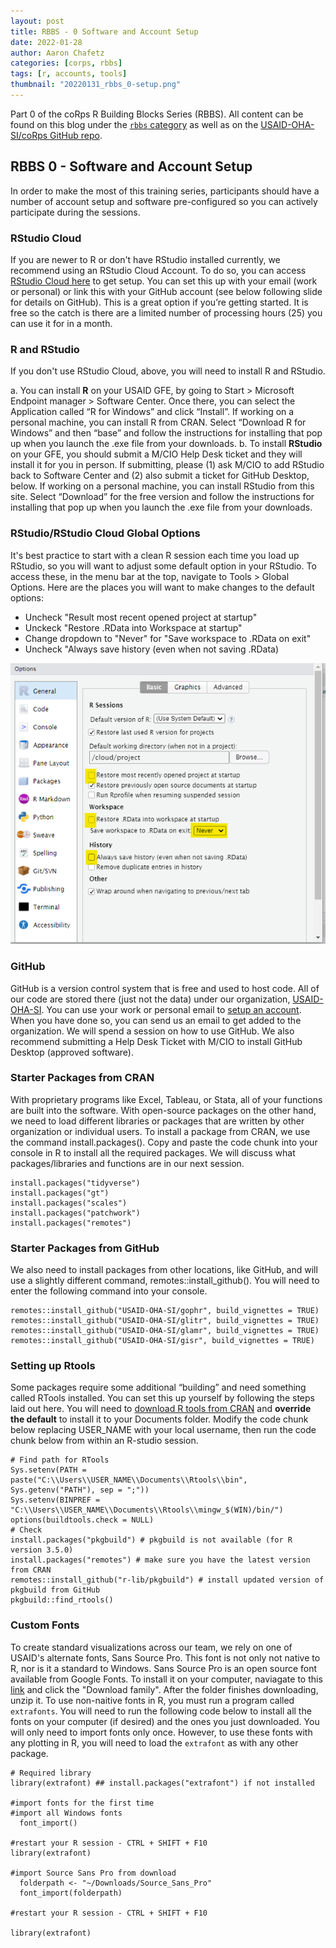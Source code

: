 ```yaml
---
layout: post
title: RBBS - 0 Software and Account Setup
date: 2022-01-28
author: Aaron Chafetz
categories: [corps, rbbs]
tags: [r, accounts, tools]
thumbnail: "20220131_rbbs_0-setup.png"
---
```


Part 0 of the coRps R Building Blocks Series (RBBS). All content can be found on this blog under the [`rbbs` category](https://usaid-oha-si.github.io//learn/categories/#rbbs) as well as on the [USAID-OHA-SI/coRps GitHub repo](https://github.com/USAID-OHA-SI/coRps).

## RBBS 0 - Software and Account Setup

In order to make the most of this training series, participants should have a number of account setup and software pre-configured so you can actively participate during the sessions.

### RStudio Cloud
If you are newer to R or don't have RStudio installed currently, we recommend using an RStudio Cloud Account. To do so, you can access [RStudio Cloud here](https://cloud.rstudio.com/) to get setup. You can set this up with your email (work or personal) or link this with your GitHub account (see below following slide for details on GitHub). This is a great option if you’re getting started. It is free so the catch is there are a limited number of processing hours (25) you can use it for in a month.

### R and RStudio
If you don't use RStudio Cloud, above, you will need to install R and RStudio.

  a. You can install **R** on your USAID GFE, by going to Start > Microsoft Endpoint manager > Software Center. Once there, you can select the Application called “R for Windows” and click “Install”. If working on a personal machine, you can install R from CRAN. Select “Download R for Windows” and then “base” and follow the instructions for installing that pop up when you launch the .exe file from your downloads.
  b. To install **RStudio** on your GFE, you should submit a M/CIO Help Desk ticket and they will install it for you in person. If submitting, please (1) ask M/CIO to add RStudio back to Software Center and (2) also submit a ticket for GitHub Desktop, below. If working on a personal machine, you can install RStudio from this site. Select “Download” for the free version and follow the instructions for installing that pop up when you launch the .exe file from your downloads.

### RStudio/RStudio Cloud Global Options
It's best practice to start with a clean R session each time you load up RStudio, so you will want to adjust some default option in your RStudio. To access these, in the menu bar at the top, navigate to Tools > Global Options. Here are the places you will want to make changes to the default options:

  - Uncheck "Result most recent opened project at startup"
  - Unckeck "Restore .RData into Workspace at startup"
  - Change dropdown to "Never" for "Save workspace to .RData on exit"
  - Uncheck "Always save history (even when not saving .RData)

![RStudio Global Options](/assets/img/posts/20220131_rstudio_options.png)
### GitHub
GitHub is a version control system that is free and used to host code. All of our code are stored there (just not the data) under our organization, [USAID-OHA-SI](https://github.com/USAID-OHA-SI). You can use your work or personal email to [setup an account](https://github.com/). When you have done so, you can send us an email to get added to the organization. We will spend a session on how to use GitHub. We also recommend submitting a Help Desk Ticket with M/CIO to install GitHub Desktop (approved software). 

### Starter Packages from CRAN
With proprietary programs like Excel, Tableau, or Stata, all of your functions are built into the software. With open-source packages on the other hand, we need to load different libraries or packages that are written by other organization or individual users. To install a package from CRAN, we use the command install.packages(). Copy and paste the code chunk into your console in R to install all the required packages. We will discuss what packages/libraries and functions are in our next session.

```{r}
install.packages("tidyverse")
install.packages("gt")
install.packages("scales")
install.packages("patchwork")
install.packages("remotes")
```
### Starter Packages from GitHub
We also need to install packages from other locations, like GitHub, and will use a slightly different command, remotes::install_github(). You will need to enter the following command into your console.

```{r}
remotes::install_github("USAID-OHA-SI/gophr", build_vignettes = TRUE)
remotes::install_github("USAID-OHA-SI/glitr", build_vignettes = TRUE)
remotes::install_github("USAID-OHA-SI/glamr", build_vignettes = TRUE)
remotes::install_github("USAID-OHA-SI/gisr", build_vignettes = TRUE)
```

### Setting up Rtools
Some packages require some additional “building” and need something called RTools installed. You can set this up yourself by following the steps laid out here. You will need to [download R tools from CRAN](https://cran.r-project.org/bin/windows/Rtools/rtools40.html) and **override the default** to install it to your Documents folder. Modify the code chunk below replacing USER_NAME with your local username, then run the code chunk below from within an R-studio session.

```{r}
# Find path for RTools
Sys.setenv(PATH = paste("C:\\Users\\USER_NAME\\Documents\\Rtools\\bin", Sys.getenv("PATH"), sep = ";"))
Sys.setenv(BINPREF = "C:\\Users\\USER_NAME\\Documents\\Rtools\\mingw_$(WIN)/bin/")
options(buildtools.check = NULL)
# Check
install.packages("pkgbuild") # pkgbuild is not available (for R version 3.5.0)
install.packages("remotes") # make sure you have the latest version from CRAN
remotes::install_github("r-lib/pkgbuild") # install updated version of pkgbuild from GitHub
pkgbuild::find_rtools()
```
### Custom Fonts
To create standard visualizations across our team, we rely on one of USAID's alternate fonts, Sans Source Pro. This font is not only not native to R, nor is it a standard to Windows. Sans Source Pro is an open source font available from Google Fonts. To install it on your computer, naviagate to this [link](https://fonts.google.com/specimen/Source+Sans+Pro) and click the "Download family". After the folder finishes downloading, unzip it. To use non-naitive fonts in R, you must run a program called `extrafonts`. You will need to run the following code below to install all the fonts on your computer (if desired) and the ones you just downloaded. You will only need to import fonts only once. However, to use these fonts with any plotting in R, you will need to load the `extrafont` as with any other package.

```{r}
# Required library
library(extrafont) ## install.packages("extrafont") if not installed

#import fonts for the first time
#import all Windows fonts
  font_import()
  
#restart your R session - CTRL + SHIFT + F10
library(extrafont)

#import Source Sans Pro from download
  folderpath <- "~/Downloads/Source_Sans_Pro"
  font_import(folderpath)
  
#restart your R session - CTRL + SHIFT + F10

library(extrafont)
```
